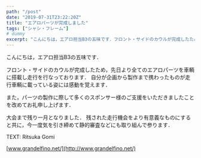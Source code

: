 ```yaml
---
path: "/post"
date: "2019-07-31T23:22:20Z"
title: "エアロパーツが完成しました"
tags: ["シャシ・フレーム"]
# dummy
excerpt: "こんにちは，エアロ担当B3の五味です．フロント・サイドのカウルが完成したため，先日より全てのエアロパーツを車輌に搭載し走行を行なっております． 自分が企画から製作まで携わったものが走行車輌に載ってい..."
---
```


[](31-1.jpg)

こんにちは，エアロ担当B3の五味です．

フロント・サイドのカウルが完成したため，先日より全てのエアロパーツを車輌に搭載し走行を行なっております． 自分が企画から製作まで携わったものが走行車輌に載っている姿には感動を覚えます．

また，パーツの製作に際して多くのスポンサー様のご支援をいただきましたことを改めてお礼申し上げます．

大会まで残り一月となりました． 残された走行機会をより有意義なものにすると共に，今一度気を引き締めて静的審査などにも取り組んで参ります．

TEXT: Ritsuka Gomi

[www.grandelfino.net/](http://www.grandelfino.net/)